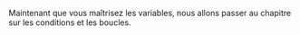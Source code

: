 Maintenant que vous maîtrisez les variables, nous allons passer au chapitre sur les conditions et les boucles.